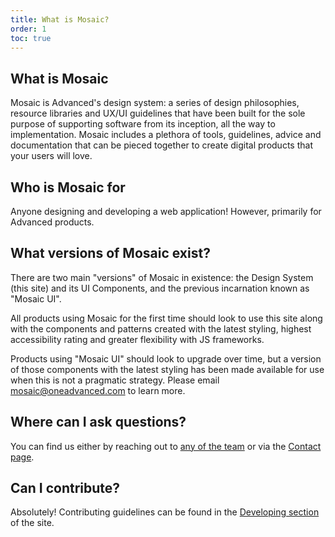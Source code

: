 ```yaml
---
title: What is Mosaic?
order: 1
toc: true
---
```

## What is Mosaic

Mosaic is Advanced's design system: a series of design philosophies, resource libraries and UX/UI guidelines that have been built for the sole purpose of supporting software from its inception, all the way to implementation. Mosaic includes a plethora of tools, guidelines, advice and documentation that can be pieced together to create digital products that your users will love.

## Who is Mosaic for

Anyone designing and developing a web application! However, primarily for Advanced products. 

## What versions of Mosaic exist?

There are two main "versions" of Mosaic in existence: the Design System (this site) and its UI Components, and the previous incarnation known as "Mosaic UI".

All products using Mosaic for the first time should look to use this site along with the components and patterns created with the latest styling, highest accessibility rating and greater flexibility with JS frameworks. 

Products using "Mosaic UI" should look to upgrade over time, but a version of those components with the latest styling has been made available for use when this is not a pragmatic strategy. Please email mosaic@oneadvanced.com to learn more. 

## Where can I ask questions?

You can find us either by reaching out to [any of the team](/mosaic/the-mosaic-design-team/) or via the [Contact page](/contact/). 

## Can I contribute?

Absolutely! Contributing guidelines can be found in the [Developing section](/developing/Contributing) of the site.